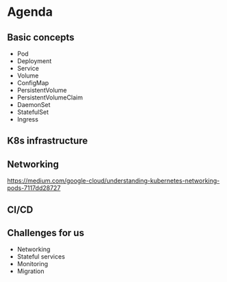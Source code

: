 # Agenda

## Basic concepts
- Pod
- Deployment
- Service
- Volume
- ConfigMap
- PersistentVolume
- PersistentVolumeClaim
- DaemonSet
- StatefulSet
- Ingress

## K8s infrastructure

## Networking
https://medium.com/google-cloud/understanding-kubernetes-networking-pods-7117dd28727

## CI/CD

## Challenges for us

- Networking
- Stateful services
- Monitoring
- Migration



